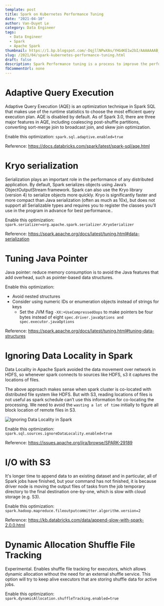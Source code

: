 ```yaml
---
template: post
title: Spark on Kubernetes Performance Tuning
date: "2021-04-10"
author: Van-Duyet Le
category: Data Engineer
tags:
  - Data Engineer
  - Spark
  - Apache Spark
thumbnail: https://1.bp.blogspot.com/-DqjllNPwXAs/YHG4KE1w2bI/AAAAAAAB_Hc/-laW2XvRNHgXvgub8XcNgw83tajD2ihlQCLcBGAsYHQ/s0/image-20210221-073612.png
slug: /2021/04/spark-kubernetes-performance-tuning.html
draft: false
description: Spark Performance tuning is a process to improve the performance of the Spark, on this post, I will focus on Spark that runing of Kubernetes.
fbCommentUrl: none
---
```


# Adaptive Query Execution

Adaptive Query Execution (AQE) is an optimization technique in Spark SQL that makes use of the runtime statistics to choose the most efficient query execution plan. AQE is disabled by default. As of Spark 3.0, there are three major features in AQE, including coalescing post-shuffle partitions, converting sort-merge join to broadcast join, and skew join optimization.

Enable this optimization: `spark.sql.adaptive.enabled=true`

Reference: https://docs.databricks.com/spark/latest/spark-sql/aqe.html

# Kryo serialization

Serialization plays an important role in the performance of any distributed application. By default, Spark serializes objects using Java’s ObjectOutputStream framework. Spark can also use the Kryo library (version 4) to serialize objects more quickly. Kryo is significantly faster and more compact than Java serialization (often as much as 10x), but does not support all Serializable types and requires you to register the classes you’ll use in the program in advance for best performance..

Enable this optimization: `spark.serializer=org.apache.spark.serializer.KryoSerializer`

Reference: https://spark.apache.org/docs/latest/tuning.html#data-serialization

# Tuning Java Pointer
Java pointer: reduce memory consumption is to avoid the Java features that add overhead, such as pointer-based data structures.

Enable this optimization:
 - Avoid nested structures
 - Consider using numeric IDs or enumeration objects instead of strings for keys
    - Set the JVM flag `-XX:+UseCompressedOops` to make pointers be four bytes instead of eight
`spec.driver.javaOptions and spec.executor.javaOptions`

Reference: https://spark.apache.org/docs/latest/tuning.html#tuning-data-structures

# Ignoring Data Locality in Spark

Data Locality in Apache Spark avoided the data movement over network in HDFS, so whenever spark connects to sources like HDFS, s3 it captures the locations of files.

The above approach makes sense when spark cluster is co-located with distributed file system like HDFS. But with S3, reading locations of files is not useful as spark schedule can’t use this information for co-locating the processing. We need to avoid the `wasting a lot of time` initially to figure all block location of remote files in S3.

![Ignoring Data Locality in Spark](https://1.bp.blogspot.com/-DqjllNPwXAs/YHG4KE1w2bI/AAAAAAAB_Hc/-laW2XvRNHgXvgub8XcNgw83tajD2ihlQCLcBGAsYHQ/s0/image-20210221-073612.png)

Enable this optimization: `spark.sql.sources.ignoreDataLocality.enabled=true`

Reference: https://issues.apache.org/jira/browse/SPARK-29189


# I/O with S3

It's longer time to append data to an existing dataset and in particular, all of Spark jobs have finished, but your command has not finished, it is because driver node is moving the output files of tasks from the job temporary directory to the final destination one-by-one, which is slow with cloud storage (e.g. S3).

Enable this optimization: `spark.hadoop.mapreduce.fileoutputcommitter.algorithm.version=2`

Reference: https://kb.databricks.com/data/append-slow-with-spark-2.0.0.html


# Dynamic Allocation Shuffle File Tracking

Experimental. Enables shuffle file tracking for executors, which allows dynamic allocation without the need for an external shuffle service. This option will try to keep alive executors that are storing shuffle data for active jobs.

Enable this optimization: `spark.dynamicAllocation.shuffleTracking.enabled=true`
